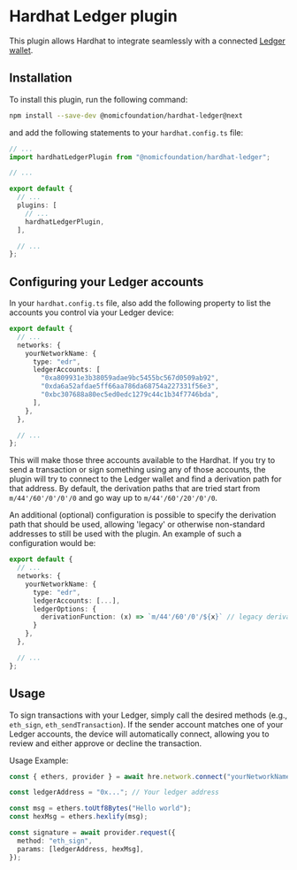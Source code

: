 # Hardhat Ledger plugin

This plugin allows Hardhat to integrate seamlessly with a connected [Ledger wallet](https://www.ledger.com/).

## Installation

To install this plugin, run the following command:

```bash
npm install --save-dev @nomicfoundation/hardhat-ledger@next
```

and add the following statements to your `hardhat.config.ts` file:

```typescript
// ...
import hardhatLedgerPlugin from "@nomicfoundation/hardhat-ledger";

// ...

export default {
  // ...
  plugins: [
    // ...
    hardhatLedgerPlugin,
  ],

  // ...
};
```

## Configuring your Ledger accounts

In your `hardhat.config.ts` file, also add the following property to list the accounts you control via your Ledger device:

```typescript
export default {
  // ...
  networks: {
    yourNetworkName: {
      type: "edr",
      ledgerAccounts: [
        "0xa809931e3b38059adae9bc5455bc567d0509ab92",
        "0xda6a52afdae5ff66aa786da68754a227331f56e3",
        "0xbc307688a80ec5ed0edc1279c44c1b34f7746bda",
      ],
    },
  },

  // ...
};
```

This will make those three accounts available to the Hardhat. If you try to send a transaction or sign something using any of those accounts, the plugin will try to connect to the Ledger wallet and find a derivation path for that address. By default, the derivation paths that are tried start from `m/44'/60'/0'/0'/0` and go way up to `m/44'/60'/20'/0'/0`.

An additional (optional) configuration is possible to specify the derivation path that should be used, allowing 'legacy' or otherwise non-standard addresses to still be used with the plugin. An example of such a configuration would be:

```typescript
export default {
  // ...
  networks: {
    yourNetworkName: {
      type: "edr",
      ledgerAccounts: [...],
      ledgerOptions: {
        derivationFunction: (x) => `m/44'/60'/0'/${x}` // legacy derivation path
      }
    },
  },

  // ...
};
```

## Usage

To sign transactions with your Ledger, simply call the desired methods (e.g., `eth_sign`, `eth_sendTransaction`). If the sender account matches one of your Ledger accounts, the device will automatically connect, allowing you to review and either approve or decline the transaction.

Usage Example:

```typescript
const { ethers, provider } = await hre.network.connect("yourNetworkName");

const ledgerAddress = "0x..."; // Your ledger address

const msg = ethers.toUtf8Bytes("Hello world");
const hexMsg = ethers.hexlify(msg);

const signature = await provider.request({
  method: "eth_sign",
  params: [ledgerAddress, hexMsg],
});
```
